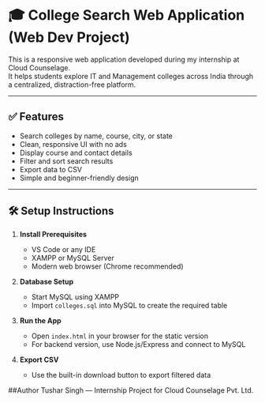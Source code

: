 # 🎓 College Search Web Application (Web Dev Project)

This is a responsive web application developed during my internship at Cloud Counselage.  
It helps students explore IT and Management colleges across India through a centralized, distraction-free platform.

---

## ✅ Features

- Search colleges by name, course, city, or state
- Clean, responsive UI with no ads
- Display course and contact details
- Filter and sort search results
- Export data to CSV
- Simple and beginner-friendly design

---

## 🛠️ Setup Instructions

1. **Install Prerequisites**
   - VS Code or any IDE
   - XAMPP or MySQL Server
   - Modern web browser (Chrome recommended)

2. **Database Setup**
   - Start MySQL using XAMPP
   - Import `colleges.sql` into MySQL to create the required table

3. **Run the App**
   - Open `index.html` in your browser for the static version
   - For backend version, use Node.js/Express and connect to MySQL

4. **Export CSV**
   - Use the built-in download button to export filtered data


##Author
Tushar Singh — Internship Project for Cloud Counselage Pvt. Ltd.

